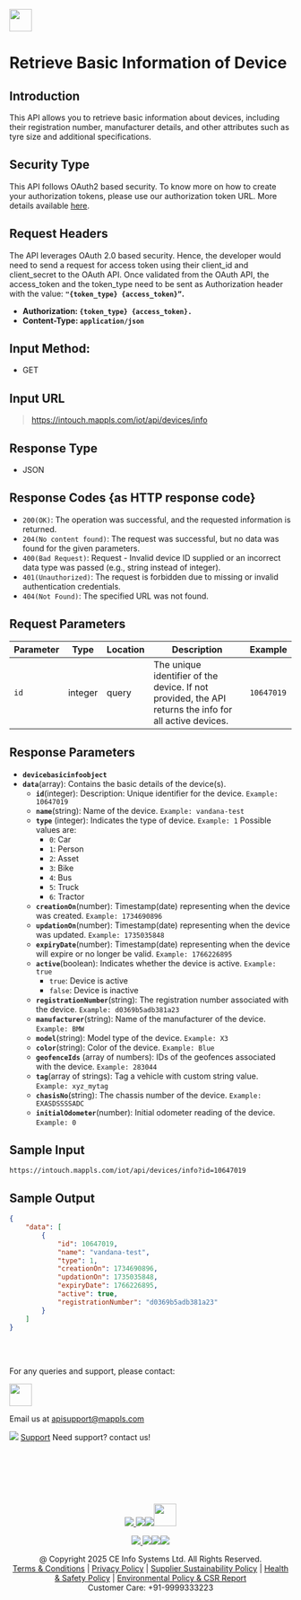 
[<img src="https://about.mappls.com/about/images/MAPPLS-MapmyIndia-logo.png" height="40"/> </p>](https://about.mappls.com/api/)


# Retrieve Basic Information of Device

## **Introduction**

This API allows you to retrieve basic information about devices, including their registration number, manufacturer details, and other attributes such as tyre size and additional specifications.

## **Security Type**
This API follows OAuth2 based security. To know more on how to create your authorization tokens, please use our authorization token URL. More details available [here](https://github.com/mappls-api/mappls-rest-apis/tree/main/mappls-token-generation-api).

## **Request Headers**

The API leverages OAuth 2.0 based security. Hence, the developer would need to send a request for access token using their client_id and client_secret to the OAuth API. Once validated from the OAuth API, the access_token and the token_type need to be sent as Authorization header with the value: **`"{token_type} {access_token}”`.**

- **Authorization: `{token_type} {access_token}.`**
- **Content-Type: `application/json`**


## **Input Method:** 
- GET

## **Input URL**

> https://intouch.mappls.com/iot/api/devices/info

## **Response Type**
- JSON

## **Response Codes {as HTTP response code}**

- `200(OK)`: The operation was successful, and the requested information is returned.
- `204(No content found)`: The request was successful, but no data was found for the given parameters.
- `400(Bad Request)`: Request - Invalid device ID supplied or an incorrect data type was passed (e.g., string instead of integer).
- `401(Unauthorized)`: The request is forbidden due to missing or invalid authentication credentials.
- `404(Not Found)`: The specified URL was not found.

## **Request Parameters**

| Parameter | Type | Location | Description | Example |
| --- | --- | --- | --- | --- |
| `id` | integer | query | The unique identifier of the device. If not provided, the API returns the info for all active devices. | `10647019` |

## **Response Parameters**

- **`devicebasicinfoobject`**
- **`data`**(array): Contains the basic details of the device(s).
  - **`id`**(integer): Description: Unique identifier for the device. `Example: 10647019`
  - **`name`**(string): Name of the device. `Example: vandana-test`
  - **`type`** (integer): Indicates the type of device. `Example: 1` Possible values are:  
       - `0`: Car  
       - `1`: Person  
       - `2`: Asset  
       - `3`: Bike  
       - `4`: Bus  
       - `5`: Truck  
       - `6`: Tractor  
  - **`creationOn`**(number): Timestamp(date) representing when the device was created. `Example: 1734690896`
  - **`updationOn`**(number): Timestamp(date) representing when the device was updated. `Example: 1735035848`
  - **`expiryDate`**(number): Timestamp(date) representing when the device will expire or no longer be valid. `Example: 1766226895`
  - **`active`**(boolean): Indicates whether the device is active. `Example: true`    
       - `true`: Device is active  
       - `false`: Device is inactive 
  - **`registrationNumber`**(string): The registration number associated with the device. `Example: d0369b5adb381a23`
  - **`manufacturer`**(string): Name of the manufacturer of the device. `Example: BMW`
  - **`model`**(string): Model type of the device. `Example: X3`
  - **`color`**(string): Color of the device. `Example: Blue`
  - **`geofenceIds`** (array of numbers): IDs of the geofences associated with the device. `Example: 283044`
  - **`tag`**(array of strings): Tag a vehicle with custom string value. `Example: xyz_mytag`
  - **`chasisNo`**(string): The chassis number of the device. `Example: EXASDSSSSADC`
  - **`initialOdometer`**(number): Initial odometer reading of the device. `Example: 0`


## **Sample Input**

```
https://intouch.mappls.com/iot/api/devices/info?id=10647019
```

## **Sample Output**

```json
{
    "data": [
        {
            "id": 10647019,
            "name": "vandana-test",
            "type": 1,
            "creationOn": 1734690896,
            "updationOn": 1735035848,
            "expiryDate": 1766226895,
            "active": true,
            "registrationNumber": "d0369b5adb381a23"
        }
    ]
}
```




<br></br>

For any queries and support, please contact: 

[<img src="https://about.mappls.com/images/mappls-logo.svg" height="40"/> </p>](https://about.mappls.com/api/)
Email us at [apisupport@mappls.com](mailto:apisupport@mappls.com)


![](https://www.mapmyindia.com/api/img/icons/support.png)
[Support](https://about.mappls.com/contact/)
Need support? contact us!

<br></br>


<br></br>

[<p align="center"> <img src="https://www.mapmyindia.com/api/img/icons/stack-overflow.png"/> ](https://stackoverflow.com/questions/tagged/mappls-api)[![](https://www.mapmyindia.com/api/img/icons/blog.png)](https://about.mappls.com/blog/)[![](https://www.mapmyindia.com/api/img/icons/gethub.png)](https://github.com/Mappls-api)[<img src="https://mmi-api-team.s3.ap-south-1.amazonaws.com/API-Team/npm-logo.one-third%5B1%5D.png" height="40"/> </p>](https://www.npmjs.com/org/mapmyindia) 



[<p align="center"> <img src="https://www.mapmyindia.com/june-newsletter/icon4.png"/> ](https://www.facebook.com/Mapplsofficial)[![](https://www.mapmyindia.com/june-newsletter/icon2.png)](https://twitter.com/mappls)[![](https://www.mapmyindia.com/newsletter/2017/aug/llinkedin.png)](https://www.linkedin.com/company/mappls/)[![](https://www.mapmyindia.com/june-newsletter/icon3.png)](https://www.youtube.com/channel/UCAWvWsh-dZLLeUU7_J9HiOA)




<div align="center">@ Copyright 2025 CE Info Systems Ltd. All Rights Reserved.</div>

<div align="center"> <a href="https://about.mappls.com/api/terms-&-conditions">Terms & Conditions</a> | <a href="https://about.mappls.com/about/privacy-policy">Privacy Policy</a> | <a href="https://about.mappls.com/pdf/mapmyIndia-sustainability-policy-healt-labour-rules-supplir-sustainability.pdf">Supplier Sustainability Policy</a> | <a href="https://about.mappls.com/pdf/Health-Safety-Management.pdf">Health & Safety Policy</a> | <a href="https://about.mappls.com/pdf/Environment-Sustainability-Policy-CSR-Report.pdf">Environmental Policy & CSR Report</a>

<div align="center">Customer Care: +91-9999333223</div>




